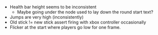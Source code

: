 - Health bar height seems to be inconsistent
	- Maybe going under the node used to lay down the round start text?
- Jumps are very high (inconsistently)
- Old stick != new stick assert firing with xbox controller occasionally
- Flicker at the start where players go low for one frame.